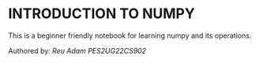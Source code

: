 # INTRODUCTION TO NUMPY

This is a beginner friendly notebook for learning numpy and its operations. 

Authored by: _Reu Adam 
PES2UG22CS902_
